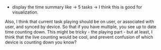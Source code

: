 - display the time summary like <current time> -> 5 tasks -> <estimated time at completion of all tasks>
I think this is good for visualization.

Also, I think that current task playing should be on user, or associated with user, and synced by device. So that if you have multiple, you see up to date time counting down.
This might be tricky - the playing part - but at least, I think that the live counting would be cool, and prevent confusion of which device is counting down you know?